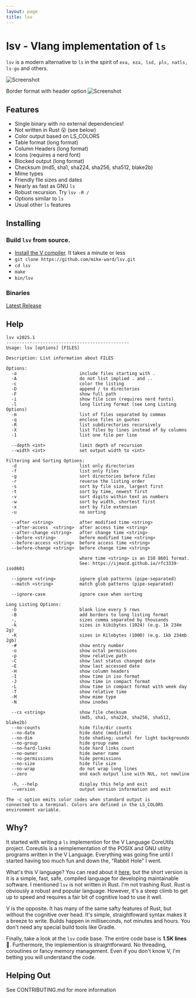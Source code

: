 ```yaml
---
layout: page
title: lsv
---
```

# lsv - Vlang implementation of `ls`

`lsv` is a modern alternative to `ls` in the spirit of `exa, eza, lsd, pls, natls, ls-go` and others.

![Screenshot](https://github.com/mike-ward/lsv/blob/main/screenshot.jpeg?raw=true)

Border format with header option
![Screenshot](https://github.com/mike-ward/lsv/blob/main/screenshot2.jpeg?raw=true)

## Features

- Single binary with no external dependencies!
- Not written in Rust 😮 (see below)
- Color output based on LS_COLORS
- Table format (long format)
- Column Headers (long format)
- Icons (requires a nerd font)
- Blocked output (long format)
- Checksum (md5, sha1, sha224, sha256, sha512, blake2b)
- Mime types
- Friendly file sizes and dates
- Nearly as fast as GNU `ls`
- Robust recursion. Try `lsv -R /`
- Options similar to `ls`
- Usual other `ls` features

## Installing

### Build `lsv` from source.

- [Install the V compiler](https://docs.vlang.io/installing-v-from-source.html). It takes a minute or less
- `git clone https://github.com/mike-ward/lsv.git`
- `cd lsv`
- `make`
- `bin/lsv`

### Binaries

[Latest Release](https://github.com/mike-ward/lsv/releases/latest)

## Help
```
lsv v2025.1
-----------------------------------------------
Usage: lsv [options] [FILES]

Description: List information about FILES

Options:
  -a                        include files starting with .
  -A                        do not list implied . and ..
  -c                        color the listing
  -D                        append / to directories
  -F                        show full path
  -i                        show file icon (requires nerd fonts)
  -l                        long listing format (see Long Listing Options)
  -m                        list of files separated by commas
  -q                        enclose files in quotes
  -R                        list subdirectories recursively
  -X                        list files by lines instead of by columns
  -1                        list one file per line

  --depth <int>             limit depth of recursion
  --width <int>             set output width to <int>

Filtering and Sorting Options:
  -d                        list only directories
  -f                        list only files
  -g                        sort directories before files
  -r                        reverse the listing order
  -s                        sort by file size, largest first
  -t                        sort by time, newest first
  -v                        sort digits within text as numbers
  -w                        sort by width, shortest first
  -x                        sort by file extension
  -u                        no sorting

  --after <string>          after modified time <string>
  --after-access  <string>  after access time <string>
  --after-change <string>   after change time <string>
  --before <string>         before modified time <string>
  --before-access <string>  before access time <string>
  --before-change <string>  before change time <string>

                            where time <string> is an ISO 8601 format.
                            See: https://ijmacd.github.io/rfc3339-iso8601

  --ignore <string>         ignore glob patterns (pipe-separated)
  --match <string>          match glob patterns (pipe-separated)

  --ignore-case             ignore case when sorting

Long Listing Options:
  -b                        blank line every 5 rows
  -B                        add borders to long listing format
  -,                        sizes comma separated by thousands
  -k                        sizes in kibibytes (1024) (e.g. 1k 234m 2g)
  -K                        sizes in Kilobytes (1000) (e.g. 1kb 234mb 2gb)
  -#                        show entry number
  -o                        show octal permissions
  -p                        show relative path
  -C                        show last status changed date
  -E                        show last accessed date
  -H                        show column headers
  -I                        show time in iso format
  -J                        show time in compact format
  -L                        show time in compact format with week day
  -T                        show relative time
  -M                        show mime type
  -N                        show inodes

  --cs <string>             show file checksum
                            (md5, sha1, sha224, sha256, sha512, blake2b)
  --no-counts               hide file/dir counts
  --no-date                 hide date (modified)
  --no-dim                  hide shading; useful for light backgrounds
  --no-group                hide group name
  --no-hard-links           hide hard links count
  --no-owner                hide owner name
  --no-permissions          hide permissions
  --no-size                 hide file size
  --no-wrap                 do not wrap long lines
  --zero                    end each output line with NUL, not newline

  -h, --help                display this help and exit
  --version                 output version information and exit

The -c option emits color codes when standard output is
connected to a terminal. Colors are defined in the LS_COLORS
environment variable.
```

## Why?

It started with writing a `ls` implemention for the V Language CoreUtils project.
Coreutils is a reimplementation of the POSIX and GNU utility programs written in the V Language. Everything was going fine until I started having too much fun and down the, "Rabbit Hole" I went.

What's this V language? You can read about it [here](https://vlang.io/), but the short version is it is a simple, fast, safe, compiled language for developing maintainable software. I mentioned `lsv` is not written in Rust. I'm not trashing Rust. Rust is obviously a robust and popular language. However, it's a steep climb to get up to speed and requires a fair bit of cognitive load to use it well.

V is the opposite. It has many of the same safty features of Rust, but without the cognitive over head. It's simple, straightfoward syntax makes it a breeze to write. Builds happen in milliseconds, not minutes and hours. You don't need any special build tools like Gradle.

Finally, take a look at the `lsv` code base. The entire code base is **1.5K lines** 🧐. Furthermore, the implemention is straightforward. No threading, coroutines or fancy memory management. Even if you don't know V, I'm betting you will understand the code.

## Helping Out

See CONTRIBUTING.md for more information
